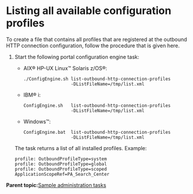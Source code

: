 # Listing all available configuration profiles

To create a file that contains all profiles that are registered at the outbound HTTP connection configuration, follow the procedure that is given here.

1.  Start the following portal configuration engine task:

    -   AIX® HP-UX Linux™ Solaris z/OS®:

        ```
        ./ConfigEngine.sh list-outbound-http-connection-profiles 
                          -DListFileName=/tmp/list.xml
        ```

    -   IBM® i:

        ```
        ConfigEngine.sh   list-outbound-http-connection-profiles 
                          -DListFileName=/tmp/list.xml
        ```

    -   Windows™:

        ```
        ConfigEngine.bat  list-outbound-http-connection-profiles 
                          -DListFileName=/tmp/list.xml
        ```

    The task returns a list of all installed profiles. Example:

    ```
    profile: OutboundProfileType=system 
    profile: OutboundProfileType=global 
    profile: OutboundProfileType=scoped ApplicationScopeRef=PA_Search_Center 
    ```


**Parent topic:**[Sample administration tasks](../dev-portlet/outbhttp_cfg_smpl_adm_tasks.md)

